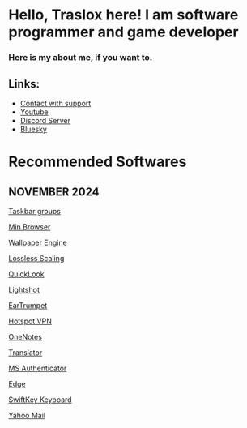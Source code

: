 # Hello, Traslox here! I am software programmer and game developer

### Here is my about me, if you want to.

## Links:
- [Contact with support](https://discord.com/users/1115498292630003773)
- [Youtube](www.youtube.com/@Traslox)
- [Discord Server](discord.gg/66fyz9Ugs4)
- [Bluesky](https://bsky.app/profile/traslox.bsky.social)

# Recommended Softwares

## NOVEMBER 2024

[Taskbar groups](https://github.com/tjackenpacken/taskbar-groups)

[Min Browser](https://minbrowser.org/)

[Wallpaper Engine](https://store.steampowered.com/app/431960/Wallpaper_Engine/)

[Lossless Scaling](https://store.steampowered.com/app/993090/Lossless_Scaling/)

[QuickLook](https://apps.microsoft.com/detail/9NV4BS3L1H4S?hl=neutral&gl=TR&ocid=pdpshare)

[Lightshot](https://app.prntscr.com/)

[EarTrumpet](https://apps.microsoft.com/detail/9NBLGGH516XP?hl=tr-tr&gl=TR&ocid=pdpshare)

[Hotspot VPN](https://apps.microsoft.com/detail/9WZDNCRDFNG7?hl=tr&gl=TR&ocid=pdpshare)

[OneNotes](https://apps.microsoft.com/detail/XPFFZHVGQWWLHB?hl=tr&gl=TR&ocid=pdpshare)

[Translator](https://apps.apple.com/app/id1018949559)

[MS Authenticator](https://apps.apple.com/app/id983156458)

[Edge](https://apps.apple.com/app/id1288723196)

[SwiftKey Keyboard](https://apps.apple.com/app/id911813648)

[Yahoo Mail](https://apps.apple.com/app/id577586159)
<!---
Traslox/Traslox is a ✨ special ✨ repository because its `README.md` (this file) appears on your GitHub profile.
You can click the Preview link to take a look at your changes.
--->

